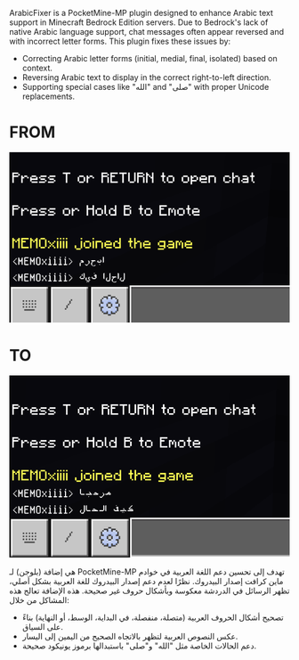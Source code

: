 ArabicFixer is a PocketMine-MP plugin designed to enhance Arabic text support in Minecraft Bedrock Edition servers. Due to Bedrock's lack of native Arabic language support, chat messages often appear reversed and with incorrect letter forms. This plugin fixes these issues by:

- Correcting Arabic letter forms (initial, medial, final, isolated) based on context.
- Reversing Arabic text to display in the correct right-to-left direction.
- Supporting special cases like "الله" and "صلى" with proper Unicode replacements.

# FROM
![E1](E1.png)

# TO
![E2](E2.png)




هي إضافة (بلوجن) لـ PocketMine-MP تهدف إلى تحسين دعم اللغة العربية في خوادم ماين كرافت إصدار البيدروك. نظرًا لعدم دعم إصدار البيدروك للغة العربية بشكل أصلي، تظهر الرسائل في الدردشة معكوسة وبأشكال حروف غير صحيحة. هذه الإضافة تعالج هذه المشاكل من خلال:

- تصحيح أشكال الحروف العربية (متصلة، منفصلة، في البداية، الوسط، أو النهاية) بناءً على السياق.
- عكس النصوص العربية لتظهر بالاتجاه الصحيح من اليمين إلى اليسار.
- دعم الحالات الخاصة مثل "الله" و"صلى" باستبدالها برموز يونيكود صحيحة.
